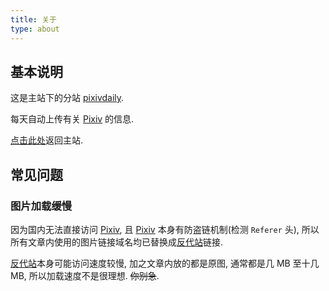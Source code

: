 ```yaml
---
title: 关于
type: about
---
```


## 基本说明

这是主站下的分站 [pixivdaily].

每天自动上传有关 [Pixiv] 的信息.

[点击此处][home]返回主站.

## 常见问题

### 图片加载缓慢

因为国内无法直接访问 [Pixiv], 且 [Pixiv] 本身有防盗链机制(检测 `Referer` 头), 所以所有文章内使用的图片链接域名均已替换成[反代站][pixivre]链接.

[反代站][pixivre]本身可能访问速度较慢, 加之文章内放的都是原图, 通常都是几 MB 至十几 MB, 所以加载速度不是很理想. ~~你别急~~.

[Pixiv]: https://www.pixiv.net/
[pixivre]: https://pixiv.re/
[pixivdaily]: https://ww-rm.github.io/pixivdaliy/
[home]: https://ww-rm.github.io/
